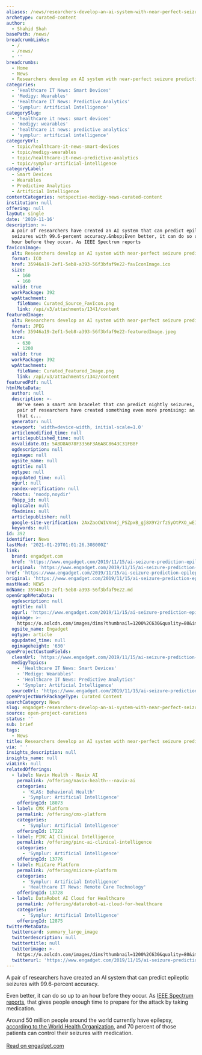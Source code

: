 ```yaml
---
aliases: /news/researchers-develop-an-ai-system-with-near-perfect-seizure-prediction
archetype: curated-content
author:
  - Shahid Shah
basePath: /news/
breadcrumbLinks:
  - /
  - /news/
  - ''
breadcrumbs:
  - Home
  - News
  - Researchers develop an AI system with near-perfect seizure prediction
categories:
  - 'Healthcare IT News: Smart Devices'
  - 'Medigy: Wearables'
  - 'Healthcare IT News: Predictive Analytics'
  - 'Symplur: Artificial Intelligence'
categorySlug:
  - 'healthcare it news: smart devices'
  - 'medigy: wearables'
  - 'healthcare it news: predictive analytics'
  - 'symplur: artificial intelligence'
categoryUrl:
  - topic/healthcare-it-news-smart-devices
  - topic/medigy-wearables
  - topic/healthcare-it-news-predictive-analytics
  - topic/symplur-artificial-intelligence
categoryLabel:
  - Smart Devices
  - Wearables
  - Predictive Analytics
  - Artificial Intelligence
contentCategories: netspective-medigy-news-curated-content
institution: null
offering: null
layOut: single
date: '2019-11-16'
description: >-
  A pair of researchers have created an AI system that can predict epileptic
  seizures with 99.6-percent accuracy.&nbsp;Even better, it can do so up to an
  hour before they occur. As IEEE Spectrum reports
favIconImage:
  alt: Researchers develop an AI system with near-perfect seizure prediction
  format: ICO
  href: 35946a19-2ef1-5eb8-a393-56f3bfaf9e22-favIconImage.ico
  size:
    - 160
    - 160
  valid: true
  workPackage: 392
  wpAttachment:
    fileName: Curated_Source_FavIcon.png
    link: /api/v3/attachments/1341/content
featuredImage:
  alt: Researchers develop an AI system with near-perfect seizure prediction
  format: JPEG
  href: 35946a19-2ef1-5eb8-a393-56f3bfaf9e22-featuredImage.jpeg
  size:
    - 630
    - 1200
  valid: true
  workPackage: 392
  wpAttachment:
    fileName: Curated_Featured_Image.png
    link: /api/v3/attachments/1342/content
featuredPdf: null
htmlMetaData:
  author: null
  description: >-
    We've seen a smart arm bracelet that can predict nightly seizures, but now a
    pair of researchers have created something even more promising: an AI system
    that c...
  generator: null
  viewport: 'width=device-width, initial-scale=1.0'
  articlemodified_time: null
  articlepublished_time: null
  msvalidate.01: 5ABD8A078F3356F3A6A8C8643C31FB8F
  ogdescription: null
  ogimage: null
  ogsite_name: null
  ogtitle: null
  ogtype: null
  ogupdated_time: null
  ogurl: null
  yandex-verification: null
  robots: 'noodp,noydir'
  fbapp_id: null
  oglocale: null
  fbadmins: null
  articlepublisher: null
  google-site-verification: 2AxZaoCWIVXn4j_PSZpxB_gj8X9Y2rfzSyOtPXO_wEI
  keywords: null
id: 392
identifier: News
lastMod: '2021-01-29T01:01:26.308000Z'
link:
  brand: engadget.com
  href: 'https://www.engadget.com/2019/11/15/ai-seizure-prediction-epilepsy/'
  original: 'https://www.engadget.com/2019/11/15/ai-seizure-prediction-epilepsy/'
href: 'https://www.engadget.com/2019/11/15/ai-seizure-prediction-epilepsy/'
original: 'https://www.engadget.com/2019/11/15/ai-seizure-prediction-epilepsy/'
mastHead: NEWS
mdName: 35946a19-2ef1-5eb8-a393-56f3bfaf9e22.md
openGraphMetaData:
  ogdescription: null
  ogtitle: null
  ogurl: 'https://www.engadget.com/2019/11/15/ai-seizure-prediction-epilepsy/'
  ogimage: >-
    https://o.aolcdn.com/images/dims?thumbnail=1200%2C630&quality=80&image_uri=https%3A%2F%2Fo.aolcdn.com%2Fimages%2Fdims%3Fcrop%3D5184%252C2690%252C0%252C0%26quality%3D85%26format%3Djpg%26resize%3D1600%252C830%26image_uri%3Dhttps%253A%252F%252Fs.yimg.com%252Fos%252Fcreatr-images%252F2019-11%252F861ef530-07f1-11ea-a24f-378582fa8159%26client%3Da1acac3e1b3290917d92%26signature%3D8eb6305c084ced15458399f83bf2164339f7fdc9&client=amp-blogside-v2&signature=5caae23d2c6362da45466e4d2dc893c505e9f4e0
  ogsite_name: Engadget
  ogtype: article
  ogupdated_time: null
  ogimageheight: '630'
openProjectCustomFields:
  cleanUrl: 'https://www.engadget.com/2019/11/15/ai-seizure-prediction-epilepsy/'
  medigyTopics:
    - 'Healthcare IT News: Smart Devices'
    - 'Medigy: Wearables'
    - 'Healthcare IT News: Predictive Analytics'
    - 'Symplur: Artificial Intelligence'
  sourceUrl: 'https://www.engadget.com/2019/11/15/ai-seizure-prediction-epilepsy/'
openProjectWorkPackageType: Curated Content
searchCategory: News
slug: engadget-researchers-develop-an-ai-system-with-near-perfect-seizure-prediction
source: open-project-curations
status: ''
sub: brief
tags:
  - News
title: Researchers develop an AI system with near-perfect seizure prediction
via: ' '
insights_description: null
insights_name: null
viaLink: null
relatedOfferings:
  - label: Navix Health - Navix AI
    permalink: /offering/navix-health---navix-ai
    categories:
      - 'KLAS: Behavioral Health'
      - 'Symplur: Artificial Intelligence'
    offeringId: 18073
  - label: CMX Platform
    permalink: /offering/cmx-platform
    categories:
      - 'Symplur: Artificial Intelligence'
    offeringId: 17222
  - label: PINC AI Clinical Intelligence
    permalink: /offering/pinc-ai-clinical-intelligence
    categories:
      - 'Symplur: Artificial Intelligence'
    offeringId: 13776
  - label: MiiCare Platform
    permalink: /offering/miicare-platform
    categories:
      - 'Symplur: Artificial Intelligence'
      - 'Healthcare IT News: Remote Care Technology'
    offeringId: 13728
  - label: DataRobot AI Cloud for Healthcare
    permalink: /offering/datarobot-ai-cloud-for-healthcare
    categories:
      - 'Symplur: Artificial Intelligence'
    offeringId: 12875
twitterMetaData:
  twittercard: summary_large_image
  twitterdescription: null
  twittertitle: null
  twitterimage: >-
    https://o.aolcdn.com/images/dims?thumbnail=1200%2C630&quality=80&image_uri=https%3A%2F%2Fo.aolcdn.com%2Fimages%2Fdims%3Fcrop%3D5184%252C2690%252C0%252C0%26quality%3D85%26format%3Djpg%26resize%3D1600%252C830%26image_uri%3Dhttps%253A%252F%252Fs.yimg.com%252Fos%252Fcreatr-images%252F2019-11%252F861ef530-07f1-11ea-a24f-378582fa8159%26client%3Da1acac3e1b3290917d92%26signature%3D8eb6305c084ced15458399f83bf2164339f7fdc9&client=amp-blogside-v2&signature=5caae23d2c6362da45466e4d2dc893c505e9f4e0
  twitterurl: 'https://www.engadget.com/2019/11/15/ai-seizure-prediction-epilepsy/'
---
```

<p>A pair of researchers have created an AI system that can predict epileptic seizures with 99.6-percent accuracy.&nbsp;</p><p>Even better, it can do so up to an hour before they occur. As <a href="https://spectrum.ieee.org/the-human-os/biomedical/diagnostics/this-new-ai-system-can-predict-seizures-with-nearperfect-accuracy?utm_source=dlvr.it&amp;utm_medium=twitter">IEEE Spectrum reports</a>, that gives people enough time to prepare for the attack by taking medication.&nbsp;</p><p>Around 50 million people around the world currently have epilepsy, <a href="https://www.who.int/news-room/fact-sheets/detail/epilepsy">according to the World Health Organization</a>, and 70 percent of those patients can control their seizures with medication.<br><br><a href="https://www.engadget.com/2019/11/15/ai-seizure-prediction-epilepsy/">Read on engadget.com</a></p>